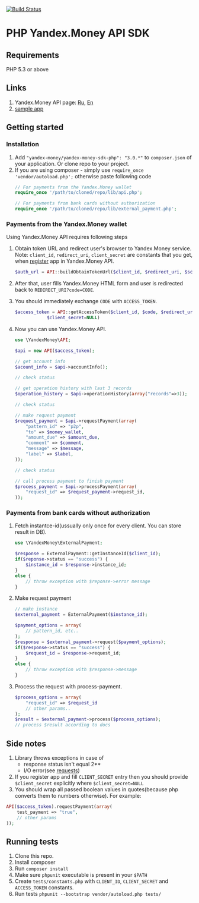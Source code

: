 [![Build Status](https://travis-ci.org/yandex-money/yandex-money-sdk-php.svg?branch=master)](https://travis-ci.org/yandex-money/yandex-money-sdk-php)

# PHP Yandex.Money API SDK

## Requirements

PHP 5.3 or above

## Links

1. Yandex.Money API page: [Ru](http://api.yandex.ru/money/),
[En](http://api.yandex.com/money/)
2. [sample app](https://github.com/yandex-money/yandex-money-sdk-php-sample)

## Getting started

### Installation

1. Add `"yandex-money/yandex-money-sdk-php": "3.0.*"` to `composer.json` of your application. Or clone repo to your project.
2. If you are using composer - simply use `require_once 'vendor/autoload.php';` otherwise paste following code
    ```php
    // For payments from the Yandex.Money wallet
    require_once '/path/to/cloned/repo/lib/api.php';

    // For payments from bank cards without authorization
    require_once '/path/to/cloned/repo/lib/external_payment.php';
    ```

### Payments from the Yandex.Money wallet

Using Yandex.Money API requires following steps

1. Obtain token URL and redirect user's browser to Yandex.Money service.
Note: `client_id`, `redirect_uri`, `client_secret` are constants that you get,
when [register](https://sp-money.yandex.ru/myservices/new.xml) app in Yandex.Money API.

    ```php
    $auth_url = API::buildObtainTokenUrl($client_id, $redirect_uri, $scope, $client_secret)
    ```

2. After that, user fills Yandex.Money HTML form and user is redirected back to
`REDIRECT_URI?code=CODE`.

3. You should immediately exchange `CODE` with `ACCESS_TOKEN`.

    ```php
    $access_token = API::getAccessToken($client_id, $code, $redirect_uri,
                $client_secret=NULL)
    ```

4. Now you can use Yandex.Money API.

    ```php
    use \YandexMoney\API;

    $api = new API($access_token);

    // get account info
    $acount_info = $api->accountInfo();

    // check status 

    // get operation history with last 3 records
    $operation_history = $api->operationHistory(array("records"=>3));

    // check status 

    // make request payment
    $request_payment = $api->requestPayment(array(
        "pattern_id" => "p2p",
        "to" => $money_wallet,
        "amount_due" => $amount_due,
        "comment" => $comment,
        "message" => $message,
        "label" => $label,
    ));

    // check status 

    // call process payment to finish payment
    $process_payment = $api->processPayment(array(
        "request_id" => $request_payment->request_id,
    ));
    ```

### Payments from bank cards without authorization

1. Fetch instantce-id(ussually only once for every client. You can store
result in DB).

    ```php
    use \YandexMoney\ExternalPayment;

    $response = ExternalPayment::getInstanceId($client_id);
    if($reponse->status == "success") {
        $instance_id = $response->instance_id;
    }
    else {
        // throw exception with $reponse->error message
    }
    ```

2. Make request payment

    ```php
    // make instance
    $external_payment = ExternalPayment($instance_id);

    $payment_options = array(
        // pattern_id, etc..
    );
    $response = $external_payment->request($payment_options);
    if($response->status == "success") {
        $request_id = $response->request_id;
    }
    else {
        // throw exception with $response->message
    }
    ```

3. Process the request with process-payment. 

    ```php
    $process_options = array(
        "request_id" => $request_id
        // other params..
    );
    $result = $external_payment->process($process_options);
    // process $result according to docs
    ```

## Side notes

1. Library throws exceptions in case of
    * response status isn't equal 2**
    * I/O error(see [requests](https://github.com/rmccue/Requests))
2. If you register app and fill `CLIENT_SECRET` entry then you should
provide `$client_secret` explicitly where `$client_secret=NULL`
3. You should wrap all passed boolean values in quotes(because php converts
them to numbers otherwise). For example:

```php
API($access_token).requestPayment(array(
    test_payment => "true",
    // other params
));
```


## Running tests

1. Clone this repo.
2. Install composer
3. Run `composer install`
4. Make sure `phpunit` executable is present in your `$PATH`
5. Create `tests/constants.php` with `CLIENT_ID`, `CLIENT_SECRET` and `ACCESS_TOKEN`
constants. 
6. Run tests `phpunit --bootstrap vendor/autoload.php tests/`
